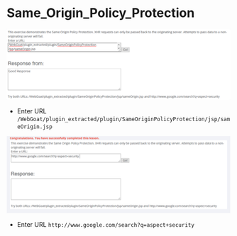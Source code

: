 # Same_Origin_Policy_Protection
![](_v_images/_1524739025_25452.png)

* Enter URL ``/WebGoat/plugin_extracted/plugin/SameOriginPolicyProtection/jsp/sameOrigin.jsp``

![](_v_images/_1524739080_4598.png)

* Enter URL ``http://www.google.com/search?q=aspect+security ``